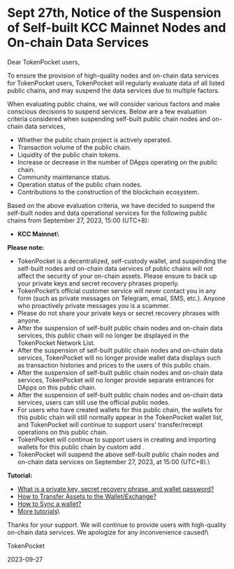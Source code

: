 # Sept 27th, Notice of the Suspension of Self-built KCC Mainnet Nodes and On-chain Data Services

Dear TokenPocket users,

To ensure the provision of high-quality nodes and on-chain data services for TokenPocket users, TokenPocket will regularly evaluate data of all listed public chains, and may suspend the data services due to multiple factors.&#x20;



When evaluating public chains, we will consider various factors and make conscious decisions to suspend services. Below are a few evaluation criteria considered when suspending self-built public chain nodes and on-chain data services,

* Whether the public chain project is actively operated.
* Transaction volume of the public chain.
* Liquidity of the public chain tokens.
* Increase or decrease in the number of DApps operating on the public chain.
* Community maintenance status.
* Operation status of the public chain nodes.
* Contributions to the construction of the blockchain ecosystem.



Based on the above evaluation criteria, we have decided to suspend the self-built nodes and data operational services for the following public chains from September 27, 2023, 15:00 (UTC+8):&#x20;

* **KCC Mainnet**\


**Please note:**

* TokenPocket is a decentralized, self-custody wallet, and suspending the self-built nodes and on-chain data services of public chains will not affect the security of your on-chain assets. Please ensure to back up your private keys and secret recovery phrases properly.
* TokenPocket’s official customer service will never contact you in any form (such as private messages on Telegram, email, SMS, etc.). Anyone who proactively private messages you is a scammer.&#x20;
* Please do not share your private keys or secret recovery phrases with anyone.
* After the suspension of self-built public chain nodes and on-chain data services, this public chain will no longer be displayed in the TokenPocket Network List.
* After the suspension of self-built public chain nodes and on-chain data services, TokenPocket will no longer provide wallet data displays such as transaction histories and prices to the users of this public chain.
* After the suspension of self-built public chain nodes and on-chain data services, TokenPocket will no longer provide separate entrances for DApps on this public chain.
* After the suspension of self-built public chain nodes and on-chain data services, users can still use the official public nodes.
* For users who have created wallets for this public chain, the wallets for this public chain will still normally appear in the TokenPocket wallet list, and TokenPocket will continue to support users' transfer/receipt operations on this public chain.
* TokenPocket will continue to support users in creating and importing wallets for this public chain by custom add .
* TokenPocket will suspend the above self-built public chain nodes and on-chain data services on September 27, 2023, at 15:00 (UTC+8).\


**Tutorial:**&#x20;

* [What is a private key, secret recovery phrase, and wallet password?](https://help.tokenpocket.pro/en/blockchain-basics/what-is-the-private-key-mnemonic-and-wallet-password)
* [How to Transfer Assets to the Wallet/Exchange?](https://help.tokenpocket.pro/en/transfer-tutorial/transfer-faq/how-to-transfer-assets-to-the-wallet-exchange)
* [How to Sync a wallet?](https://help.tokenpocket.pro/en/wallet-management/wallet-management/how-to-sync-a-wallet)
* [More tutorials](https://help.tokenpocket.pro/en)\


Thanks for your support. We will continue to provide users with high-quality on-chain data services. We apologize for any inconvenience caused!\


TokenPocket

2023-09-27
